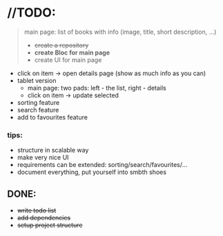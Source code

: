 # //TODO:

> main page: list of books with info (image, title, short description, ...)
>    - <s>create a repository</s>
>    - **create Bloc for main page**
>    - create UI for main page
- click on item -> open details page (show as much info as you can)
- tablet version
    - main page: two pads: left - the list, right - details
    - click on item -> update selected
- sorting feature
- search feature
- add to favourites feature

### tips:
* structure in scalable way
* make very nice UI
* requirements can be extended: sorting/search/favourites/...
* document everything, put yourself into smbth shoes

## DONE:

- <s>write todo list</s>
- <s>add dependencies</s>
- <s>setup project structure</s>
